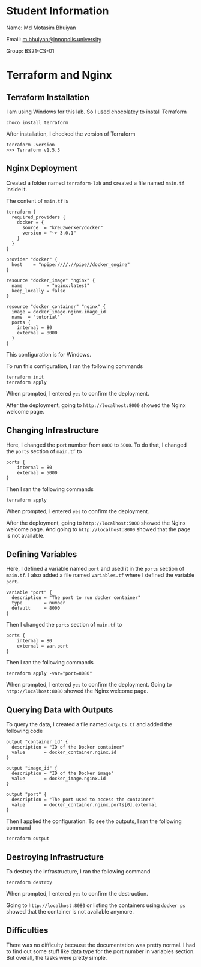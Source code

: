# Student Information
Name: Md Motasim Bhuiyan

Email: m.bhuiyan@innopolis.university

Group: BS21-CS-01

# Terraform and Nginx
## Terraform Installation
I am using Windows for this lab. So I used chocolatey to install Terraform
```
choco install terraform
```
After installation, I checked the version of Terraform
```
terraform -version
>>> Terraform v1.5.3
```

## Nginx Deployment
Created a folder named `terraform-lab` and created a file named `main.tf` inside it.

The content of `main.tf` is
```
terraform {
  required_providers {
    docker = {
      source  = "kreuzwerker/docker"
      version = "~> 3.0.1"
    }
  }
}

provider "docker" {
  host    = "npipe:////.//pipe//docker_engine"
}

resource "docker_image" "nginx" {
  name         = "nginx:latest"
  keep_locally = false
}

resource "docker_container" "nginx" {
  image = docker_image.nginx.image_id
  name  = "tutorial"
  ports {
    internal = 80
    external = 8000
  }
}
```
This configuration is for Windows. 

To run this configuration, I ran the following commands
```
terraform init
terraform apply
```
When prompted, I entered `yes` to confirm the deployment.

After the deployment, going to `http://localhost:8000` showed the Nginx welcome page.

## Changing Infrastructure
Here, I changed the port number from `8000` to `5000`. To do that, I changed the `ports` section of `main.tf` to
```
ports {
    internal = 80
    external = 5000
}
```
Then I ran the following commands
```
terraform apply
```
When prompted, I entered `yes` to confirm the deployment.

After the deployment, going to `http://localhost:5000` showed the Nginx welcome page. And going to `http://localhost:8000` showed that the page is not available.

## Defining Variables
Here, I defined a variable named `port` and used it in the `ports` section of `main.tf`. I also added a file named `variables.tf` where I defined the variable `port`.
```
variable "port" {
  description = "The port to run docker container"
  type        = number
  default     = 8000
}
```
Then I changed the `ports` section of `main.tf` to
```
ports {
    internal = 80
    external = var.port
}
```
Then I ran the following commands
```
terraform apply -var="port=8080"
```
When prompted, I entered `yes` to confirm the deployment. Going to `http://localhost:8080` showed the Nginx welcome page.

## Querying Data with Outputs
To query the data, I created a file named `outputs.tf` and added the following code
```
output "container_id" {
  description = "ID of the Docker container"
  value       = docker_container.nginx.id
}

output "image_id" {
  description = "ID of the Docker image"
  value       = docker_image.nginx.id
}

output "port" {
  description = "The port used to access the container"
  value       = docker_container.nginx.ports[0].external
}
```
Then I applied the configuration. To see the outputs, I ran the following command
```
terraform output
```
## Destroying Infrastructure
To destroy the infrastructure, I ran the following command
```
terraform destroy
```
When prompted, I entered `yes` to confirm the destruction.

Going to `http://localhost:8080` or listing the containers using `docker ps` showed that the container is not available anymore.

## Difficulties
There was no difficulty because the documentation was pretty normal. I had to find out some stuff like data type for the port number in variables section. But overall, the tasks were pretty simple.